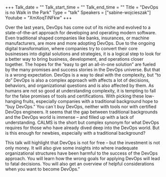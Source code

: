 +++
Talk_date = ""
Talk_start_time = ""
Talk_end_time = ""
Title = "DevOps is no Walk in the Park"
Type = "talk"
Speakers = ["sabine-wojcieszak"]
Youtube = "XmXoqTiNFkw"
+++

Over the last years, DevOps has come out of its niche and evolved to a state-of-the-art approach for developing and operating modern software. Even traditional shaped companies like banks, insurances, or machine manufacturers, are more and more adopting DevOps. Due to the ongoing digital transformation, where companies try to convert their core businesses into digital solutions and strategies, it is a logical step to look for a better way to bring business, development, and operations closer together. The hopes for the “easy to get an all-in-one solution” are fueled by the many promises and success stories in the DevOps universe. But that is a wrong expectation. DevOps is a way to deal with the complexity, but “to do” DevOps is also a complex approach with affects a lot of decisions, behaviors, and organizational questions and is also affected by them. As humans are not so good at understanding complexity, it is tempting to fall for the false promises of tools and certifications. With picking these low-hanging fruits, especially companies with a traditional background hope to “buy DevOps.” You can´t buy DevOps, neither with tools nor with certified DevOps engineers. It seems that the gap between traditional backgrounds and the DevOps world is immense – and filled up with a lack of understanding. CALMS is the short but complex synonym for what DevOps requires for those who have already dived deep into the DevOps world. But is this enough for newbies, especially with a traditional background?

This talk will highlight that DevOps is not for free – but the investment is not only money. It will also give some insights into where inadequate organizational structures have been harmful to the success of the DevOps approach. You will learn how the wrong goals for applying DevOps will lead to fatal decisions. You will also get an overview of helpful considerations when you want to become DevOps."